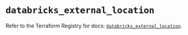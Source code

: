 # `databricks_external_location`

Refer to the Terraform Registry for docs: [`databricks_external_location`](https://registry.terraform.io/providers/databricks/databricks/1.69.0/docs/resources/external_location).
